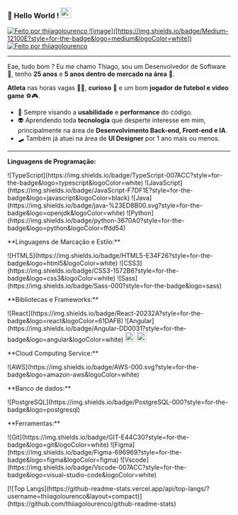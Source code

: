 ### 👋 Hello World !  <img src="https://github.com/TheDudeThatCode/TheDudeThatCode/blob/master/Assets/Earth.gif" width="24px">

<a href="https://www.linkedin.com/in/thiiagolourenco/">
  <img alt="Feito por thiiagolourenco" src="https://img.shields.io/badge/-LinkedIn-blue?style=flat&logo=Linkedin&logoColor=white&link=https://www.linkedin.com/in/thiiagolourenco/">
</a>

<a href="https://thiiagolourenco.medium.com/">
  ![image]([https://img.shields.io/badge/Medium-12100E?style=for-the-badge&logo=medium&logoColor=white])
  <img alt="Feito por thiiagolourenco" src="[https://img.shields.io/badge/-Medium-black?style=flat&logo=Medium&logoColor=white](https://img.shields.io/badge/Medium-12100E?style=for-the-badge&logo=medium&logoColor=white)">
</a>

---- 

Eae, tudo bom ? Eu me chamo Thiago, sou um Desenvolvedor de Software 💚, tenho **25 anos** e **5 anos dentro do mercado na área** 🧐. 

**Atleta** nas horas vagas 🏋️‍♂️, **curioso** 🤔 e um bom **jogador de futebol e video game** ⚽🎮. 

* 💫 Sempre visando a **usabilidade** e **performance** do código. 
* 👽 Aprendendo toda **tecnologia** que desperte interesse em mim, principalmente na área de **Desenvolvimento Back-end, Front-end e IA**.
* 🛹 Também já atuei na área de **UI Designer** por 1 ano mais ou menos.

----

**Linguagens de Programação:**  
<p>
  ![TypeScript](https://img.shields.io/badge/TypeScript-007ACC?style=for-the-badge&logo=typescript&logoColor=white)
  ![JavaScript](https://img.shields.io/badge/JavaScript-F7DF1E?style=for-the-badge&logo=javascript&logoColor=black)
  ![Java](https://img.shields.io/badge/java-%23ED8B00.svg?style=for-the-badge&logo=openjdk&logoColor=white)
  ![Python](https://img.shields.io/badge/python-3670A0?style=for-the-badge&logo=python&logoColor=ffdd54)
</p>
**Linguagens de Marcação e Estilo:**
<p>
  ![HTML5](https://img.shields.io/badge/HTML5-E34F26?style=for-the-badge&logo=html5&logoColor=white)
  ![CSS3](https://img.shields.io/badge/CSS3-1572B6?style=for-the-badge&logo=css3&logoColor=white)
  ![Sass](https://img.shields.io/badge/Sass-000?style=for-the-badge&logo=sass)
</p>
**Bibliotecas e Frameworks:**
<p>
  ![React](https://img.shields.io/badge/React-20232A?style=for-the-badge&logo=react&logoColor=61DAFB)
  ![Angular](https://img.shields.io/badge/Angular-DD0031?style=for-the-badge&logo=angular&logoColor=white)
  <img height="22" src="https://img.shields.io/badge/-Spring-green?style=flat&logo=Spring&logoColor=white">
  <img height="22" src="https://img.shields.io/badge/-Node.js-green?style=flat&logo=Node.js&logoColor=white">
</p>
**Cloud Computing Service:**
<p>
  ![AWS](https://img.shields.io/badge/AWS-000.svg?style=for-the-badge&logo=amazon-aws&logoColor=white)
</p>
**Banco de dados:**
<p>
  ![PostgreSQL](https://img.shields.io/badge/PostgreSQL-000?style=for-the-badge&logo=postgresql)
</p>
**Ferramentas:**
<p>
  ![Git](https://img.shields.io/badge/GIT-E44C30?style=for-the-badge&logo=git&logoColor=white)
  ![Figma](https://img.shields.io/badge/Figma-696969?style=for-the-badge&logo=figma&logoColor=figma)
  ![Vscode](https://img.shields.io/badge/Vscode-007ACC?style=for-the-badge&logo=visual-studio-code&logoColor=white)
</p>
[![Top Langs](https://github-readme-stats.vercel.app/api/top-langs/?username=thiiagolourenco&layout=compact)](https://github.com/thiiagolourenco/github-readme-stats)
